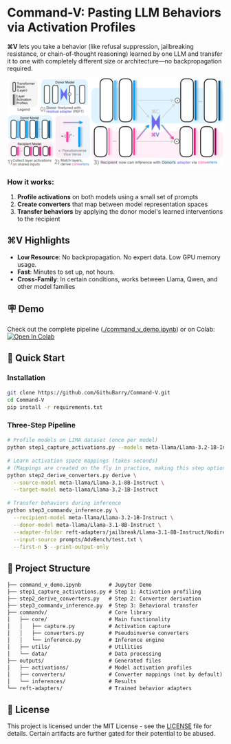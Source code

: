 # Command-V: Pasting LLM Behaviors via Activation Profiles

**⌘V** lets you take a behavior (like refusal suppression, jailbreaking resistance, or chain-of-thought reasoning) learned by one LLM and transfer it to one  with completely different size or architecture—no backpropagation required.

![PDF Page 1](commandv/Overview.png)
### How it works:
1. **Profile activations** on both models using a small set of prompts
2. **Create converters** that map between model representation spaces
3. **Transfer behaviors** by applying the donor model's learned interventions to the recipient



## ⌘V Highlights

- **Low Resource**: No backpropagation. No expert data. Low GPU memory usage. 
- **Fast**: Minutes to set up, not hours.
- **Cross-Family**: In certain conditions, works between Llama, Qwen, and other model families


## 🪧 Demo

Check out the complete pipeline ([./command_v_demo.ipynb](https://github.com/GithuBarry/Command-V/blob/main/command_v_demo.ipynb)) or on Colab:
[![Open In Colab](https://colab.research.google.com/assets/colab-badge.svg)](https://colab.research.google.com/github/GithuBarry/Command-V/blob/main/command_v_demo.ipynb) 


## 🎯 Quick Start

### Installation

```bash
git clone https://github.com/GithuBarry/Command-V.git
cd Command-V
pip install -r requirements.txt
```

### Three-Step Pipeline
```bash
# Profile models on LIMA dataset (once per model)
python step1_capture_activations.py --models meta-llama/Llama-3.2-1B-Instruct meta-llama/Llama-3.1-8B-Instruct
```
```bash
# Learn activation space mappings (takes seconds)
# (Mappings are created on the fly in practice, making this step optional.)
python step2_derive_converters.py derive \
  --source-model meta-llama/Llama-3.1-8B-Instruct \
  --target-model meta-llama/Llama-3.2-1B-Instruct
```
```bash
# Transfer behaviors during inference
python step3_commandv_inference.py \
  --recipient-model meta-llama/Llama-3.2-1B-Instruct \
  --donor-model meta-llama/Llama-3.1-8B-Instruct \
  --adapter-folder reft-adapters/jailbreak/Llama-3.1-8B-Instruct/NodireftIntervention/l1/walledai--AdvBench/L0;2;4;6;8;10;12;14;16;18;20;22;24;26;28;30 \
  --input-source prompts/AdvBench/test.txt \
  --first-n 5 --print-output-only
```

## 📁 Project Structure

```
├── command_v_demo.ipynb         # Jupyter Demo
├── step1_capture_activations.py # Step 1: Activation profiling
├── step2_derive_converters.py   # Step 2: Converter derivation  
├── step3_commandv_inference.py  # Step 3: Behavioral transfer
├── commandv/                    # Core library
│   ├── core/                    # Main functionality
│   │   ├── capture.py           # Activation capture
│   │   ├── converters.py        # Pseudoinverse converters
│   │   └── inference.py         # Inference engine
│   ├── utils/                   # Utilities
│   └── data/                    # Data processing
├── outputs/                     # Generated files
│   ├── activations/             # Model activation profiles
│   ├── converters/              # Converter mappings (not by default)
│   └── inferences/              # Results
└── reft-adapters/               # Trained behavior adapters
```


## 📄 License

This project is licensed under the MIT License - see the [LICENSE](LICENSE) file for details.
Certain artifacts are further gated for their potential to be abused.
